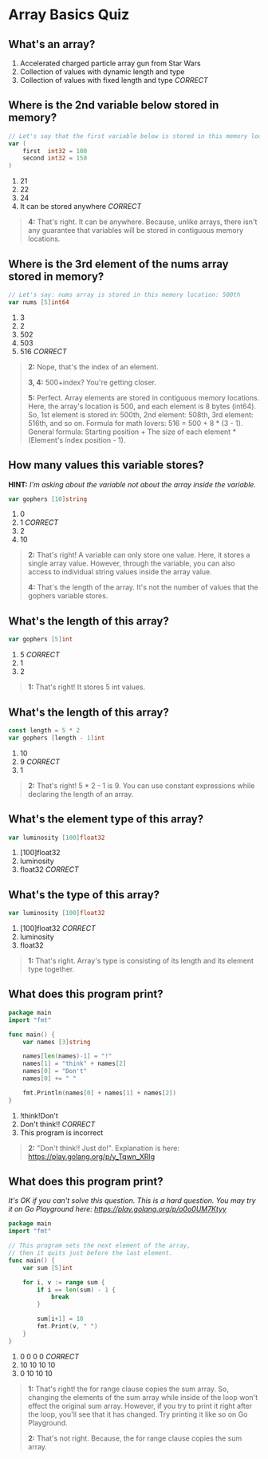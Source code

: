 # Array Basics Quiz

## What's an array?
1. Accelerated charged particle array gun from Star Wars
2. Collection of values with dynamic length and type
3. Collection of values with fixed length and type *CORRECT*


## Where is the 2nd variable below stored in memory?
```go
// Let's say that the first variable below is stored in this memory location: 20th
var (
    first  int32 = 100
    second int32 = 150
)
```
1. 21
2. 22
3. 24
4. It can be stored anywhere *CORRECT*

> **4:** That's right. It can be anywhere. Because, unlike arrays, there isn't any guarantee that variables will be stored in contiguous memory locations.


## Where is the 3rd element of the nums array stored in memory?

```go
// Let's say: nums array is stored in this memory location: 500th
var nums [5]int64
```
1. 3
2. 2
3. 502
4. 503
5. 516 *CORRECT*

> **2:** Nope, that's the index of an element.
>
> **3, 4:** 500+index? You're getting closer.
>
> **5:** Perfect. Array elements are stored in contiguous memory locations. Here, the array's location is 500, and each element is 8 bytes (int64). So, 1st element is stored in: 500th, 2nd element: 508th, 3rd element: 516th, and so on. Formula for math lovers: 516 = 500 + 8 * (3 - 1). General formula: Starting position + The size of each element * (Element's index position - 1).


## How many values this variable stores?
**HINT:** _I'm asking about the variable not about the array inside the variable._
```go
var gophers [10]string
```
1. 0
2. 1 *CORRECT*
3. 2
4. 10

> **2:** That's right! A variable can only store one value. Here, it stores a single array value. However, through the variable, you can also access to individual string values inside the array value.
>
> **4:** That's the length of the array. It's not the number of values that the gophers variable stores.


## What's the length of this array?
```go
var gophers [5]int
```
1. 5 *CORRECT*
2. 1
3. 2

> **1:** That's right! It stores 5 int values.
>

## What's the length of this array?
```go
const length = 5 * 2
var gophers [length - 1]int
```
1. 10
2. 9 *CORRECT*
3. 1

> **2:** That's right! 5 * 2 - 1 is 9. You can use constant expressions while declaring the length of an array.


## What's the element type of this array?
```go
var luminosity [100]float32
```
1. [100]float32
2. luminosity
3. float32 *CORRECT*


## What's the type of this array?
```go
var luminosity [100]float32
```
1. [100]float32 *CORRECT*
2. luminosity
3. float32

> **1:** That's right. Array's type is consisting of its length and its element type together.
>


## What does this program print?
```go
package main
import "fmt"

func main() {
	var names [3]string

	names[len(names)-1] = "!"
	names[1] = "think" + names[2]
	names[0] = "Don't"
	names[0] += " "

	fmt.Println(names[0] + names[1] + names[2])
}
```
1. !think!Don't
2. Don't think!! *CORRECT*
3. This program is incorrect

> **2:** "Don't think!! Just do!". Explanation is here: https://play.golang.org/p/y_Tqwn_XRlg
>


## What does this program print?
_It's OK if you can't solve this question. This is a hard question. You may try it on Go Playground here: https://play.golang.org/p/o0o0UM7Ktyy_
```go
package main
import "fmt"

// This program sets the next element of the array,
// then it quits just before the last element.
func main() {
	var sum [5]int

	for i, v := range sum {
	    if i == len(sum) - 1 {
	        break
	    }

	    sum[i+1] = 10
	    fmt.Print(v, " ")
	}
}
```
1. 0 0 0 0 *CORRECT*
2. 10 10 10 10
3. 0 10 10 10

> **1:** That's right! the for range clause copies the sum array. So, changing the elements of the sum array while inside of the loop won't effect the original sum array. However, if you try to print it right after the loop, you'll see that it has changed. Try printing it like so on Go Playground.
>
> **2:** That's not right. Because, the for range clause copies the sum array.
>


